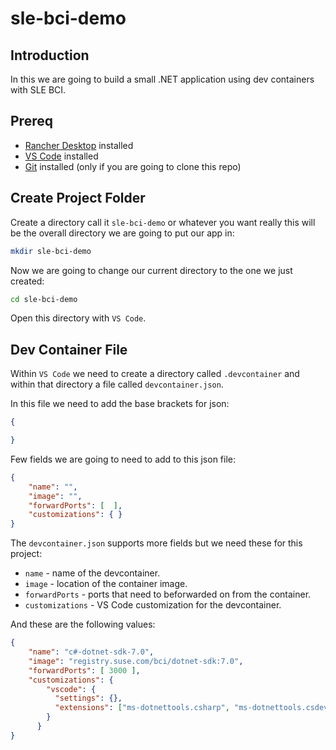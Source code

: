 # sle-bci-demo

## Introduction

In this we are going to build a small .NET application using dev containers with SLE BCI.

## Prereq

- [Rancher Desktop](https://rancherdesktop.io/) installed
- [VS Code](https://code.visualstudio.com/) installed
- [Git](https://git-scm.com/) installed (only if you are going to clone this repo)

## Create Project Folder

Create a directory call it `sle-bci-demo` or whatever you want really this will be the overall directory we are going to put our app in:

``` bash
mkdir sle-bci-demo
```

Now we are going to change our current directory to the one we just created:

``` bash
cd sle-bci-demo
```

Open this directory with `VS Code`.

## Dev Container File

Within `VS Code` we need to create a directory called `.devcontainer` and within that directory a file called `devcontainer.json`.

In this file we need to add the base brackets for json:

``` json
{

}
```

Few fields we are going to need to add to this json file:

``` json
{
    "name": "",
    "image": "",
    "forwardPorts": [  ],
    "customizations": { }
}
```

The `devcontainer.json` supports more fields but we need these for this project:

- `name` - name of the devcontainer.
- `image` - location of the container image.
- `forwardPorts` - ports that need to beforwarded on from the container.
- `customizations` - VS Code customization for the devcontainer.

And these are the following values:

``` json
{
    "name": "c#-dotnet-sdk-7.0",
    "image": "registry.suse.com/bci/dotnet-sdk:7.0",
    "forwardPorts": [ 3000 ],
    "customizations": {
        "vscode": {
          "settings": {},
          "extensions": ["ms-dotnettools.csharp", "ms-dotnettools.csdevkit", "ms-dotnettools.vscode-dotnet-runtime"]
        }
      }
}
```


